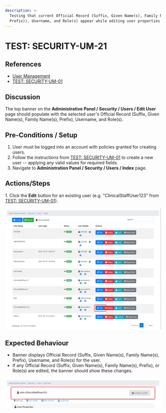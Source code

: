 ```yaml
---
description: >-
  Testing that current Official Record (Suffix, Given Name(s), Family Name(s),
  Prefix)), Username, and Role(s) appear while editing user properties.
---
```


# TEST: SECURITY-UM-21

## References

* [User Management](broken-reference)
* [TEST: SECURITY-UM-01](test-security-um-01.md)

## Discussion

The top banner on the **Administrative Panel / Security / Users / Edit User** page should populate with the selected user's Official Record (Suffix, Given Name(s), Family Name(s), Prefix), Username, and Role(s).

## Pre-Conditions / Setup

1. User must be logged into an account with policies granted for creating users.
2. Follow the instructions from [TEST: SECURITY-UM-01](test-security-um-01.md) to create a new user -- applying any valid values for required fields.
3. Navigate to **Administration Panel / Security / Users / Index** page.

## Actions/Steps

1\. Click the **Edit** button for an existing user (e.g. "ClinicalStaffUser123" from [TEST: SECURITY-UM-01](test-security-um-01.md)).

![](<../../../../../../../../../.gitbook/assets/image (267).png>)

## Expected Behaviour

* Banner displays Official Record (Suffix, Given Name(s), Family Name(s), Prefix), Username, and Role(s) for the user.
* If any Official Record (Suffix, Given Name(s), Family Name(s), Prefix), or Role(s) are edited, the banner should show these changes.

![](<../../../../../../../../../.gitbook/assets/image (283).png>)
